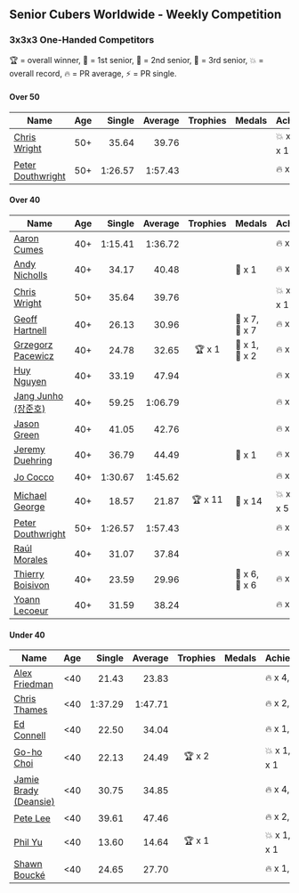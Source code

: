 ## Senior Cubers Worldwide - Weekly Competition
### 3x3x3 One-Handed Competitors

🏆 = overall winner, 🥇 = 1st senior, 🥈 = 2nd senior, 🥉 = 3rd senior, 💥 = overall record, 🔥 = PR average, ⚡ = PR single.

#### Over 50

| Name | Age | Single | Average | Trophies | Medals | Achievements |
| -- | :--: | --: | --: | :--: | :-- | :-- |
| [Chris Wright](../../persons/chris_wright/333oh.md) | 50+ | 35.64 | 39.76 |  |  | 💥 x 1, 🔥 x 1, ⚡ x 1 |
| [Peter Douthwright](../../persons/peter_douthwright/333oh.md) | 50+ | 1:26.57 | 1:57.43 |  |  | 🔥 x 1, ⚡ x 2 |

#### Over 40

| Name | Age | Single | Average | Trophies | Medals | Achievements |
| -- | :--: | --: | --: | :--: | :-- | :-- |
| [Aaron Cumes](../../persons/aaron_cumes/333oh.md) | 40+ | 1:15.41 | 1:36.72 |  |  | 🔥 x 4, ⚡ x 5 |
| [Andy Nicholls](../../persons/andy_nicholls/333oh.md) | 40+ | 34.17 | 40.48 |  | 🥉 x 1 | 🔥 x 2, ⚡ x 4 |
| [Chris Wright](../../persons/chris_wright/333oh.md) | 50+ | 35.64 | 39.76 |  |  | 💥 x 1, 🔥 x 1, ⚡ x 1 |
| [Geoff Hartnell](../../persons/geoff_hartnell/333oh.md) | 40+ | 26.13 | 30.96 |  | 🥈 x 7, 🥉 x 7 | 🔥 x 5, ⚡ x 4 |
| [Grzegorz Pacewicz](../../persons/grzegorz_pacewicz/333oh.md) | 40+ | 24.78 | 32.65 | 🏆 x 1 | 🥇 x 1, 🥈 x 2 | 🔥 x 3, ⚡ x 2 |
| [Huy Nguyen](../../persons/huy_nguyen/333oh.md) | 40+ | 33.19 | 47.94 |  |  | 🔥 x 2, ⚡ x 1 |
| [Jang Junho (장준호)](../../persons/jang_junho/333oh.md) | 40+ | 59.25 | 1:06.79 |  |  | 🔥 x 3, ⚡ x 3 |
| [Jason Green](../../persons/jason_green/333oh.md) | 40+ | 41.05 | 42.76 |  |  | 🔥 x 1, ⚡ x 1 |
| [Jeremy Duehring](../../persons/jeremy_duehring/333oh.md) | 40+ | 36.79 | 44.49 |  | 🥉 x 1 | 🔥 x 2, ⚡ x 2 |
| [Jo Cocco](../../persons/jo_cocco/333oh.md) | 40+ | 1:30.67 | 1:45.62 |  |  | 🔥 x 2, ⚡ x 3 |
| [Michael George](../../persons/michael_george/333oh.md) | 40+ | 18.57 | 21.87 | 🏆 x 11 | 🥇 x 14 | 💥 x 5, 🔥 x 3, ⚡ x 5 |
| [Peter Douthwright](../../persons/peter_douthwright/333oh.md) | 50+ | 1:26.57 | 1:57.43 |  |  | 🔥 x 1, ⚡ x 2 |
| [Raúl Morales](../../persons/raul_morales/333oh.md) | 40+ | 31.07 | 37.84 |  |  | 🔥 x 1, ⚡ x 1 |
| [Thierry Boisivon](../../persons/thierry_boisivon/333oh.md) | 40+ | 23.59 | 29.96 |  | 🥈 x 6, 🥉 x 6 | 🔥 x 7, ⚡ x 3 |
| [Yoann Lecoeur](../../persons/yoann_lecoeur/333oh.md) | 40+ | 31.59 | 38.24 |  |  | 🔥 x 1, ⚡ x 1 |

#### Under 40

| Name | Age | Single | Average | Trophies | Medals | Achievements |
| -- | :--: | --: | --: | :--: | :-- | :-- |
| [Alex Friedman](../../persons/alex_friedman/333oh.md) | <40 | 21.43 | 23.83 |  |  | 🔥 x 4, ⚡ x 4 |
| [Chris Thames](../../persons/chris_thames/333oh.md) | <40 | 1:37.29 | 1:47.71 |  |  | 🔥 x 2, ⚡ x 1 |
| [Ed Connell](../../persons/ed_connell/333oh.md) | <40 | 22.50 | 34.04 |  |  | 🔥 x 1, ⚡ x 1 |
| [Go-ho Choi](../../persons/go_ho_choi/333oh.md) | <40 | 22.13 | 24.49 | 🏆 x 2 |  | 💥 x 1, 🔥 x 2, ⚡ x 1 |
| [Jamie Brady (Deansie)](../../persons/jamie_brady/333oh.md) | <40 | 30.75 | 34.85 |  |  | 🔥 x 4, ⚡ x 3 |
| [Pete Lee](../../persons/pete_lee/333oh.md) | <40 | 39.61 | 47.46 |  |  | 🔥 x 2, ⚡ x 1 |
| [Phil Yu](../../persons/phil_yu/333oh.md) | <40 | 13.60 | 14.64 | 🏆 x 1 |  | 💥 x 1, 🔥 x 1, ⚡ x 1 |
| [Shawn Boucké](../../persons/shawn_boucke/333oh.md) | <40 | 24.65 | 27.70 |  |  | 🔥 x 1, ⚡ x 1 |


<!-- Global site tag (gtag.js) - Google Analytics -->
<script async src="https://www.googletagmanager.com/gtag/js?id=UA-86348435-3"></script>
<script>window.dataLayer = window.dataLayer || []; function gtag() {dataLayer.push(arguments);} gtag('js', new Date()); gtag('config', 'UA-86348435-3');</script>
